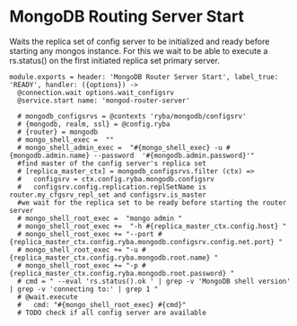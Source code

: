 
# MongoDB Routing Server Start

Waits the replica set of config server to be initialized and ready before starting any mongos instance.
For this we wait to be able to execute a rs.status() on  the first initiated
replica set primary server.

    module.exports = header: 'MongoDB Router Server Start', label_true: 'READY', handler: ({options}) ->
      @connection.wait options.wait_configsrv
      @service.start name: 'mongod-router-server'

      # mongodb_configsrvs = @contexts 'ryba/mongodb/configsrv'
      # {mongodb, realm, ssl} = @config.ryba
      # {router} = mongodb
      # mongo_shell_exec =  ""
      # mongo_shell_admin_exec =  "#{mongo_shell_exec} -u #{mongodb.admin.name} --password  '#{mongodb.admin.password}'"
      #find master of the config server's replica set
      # [replica_master_ctx] = mongodb_configsrvs.filter (ctx) =>
      #   configsrv = ctx.config.ryba.mongodb.configsrv
      #   configsrv.config.replication.replSetName is router.my_cfgsrv_repl_set and configsrv.is_master
      #we wait for the replica set to be ready before starting the router server
      # mongo_shell_root_exec =  "mongo admin "
      # mongo_shell_root_exec +=  "-h #{replica_master_ctx.config.host} "
      # mongo_shell_root_exec += "--port #{replica_master_ctx.config.ryba.mongodb.configsrv.config.net.port} "
      # mongo_shell_root_exec += "-u #{replica_master_ctx.config.ryba.mongodb.root.name} "
      # mongo_shell_root_exec += "-p #{replica_master_ctx.config.ryba.mongodb.root.password} "
      # cmd = " --eval 'rs.status().ok ' | grep -v 'MongoDB shell version' | grep -v 'connecting to:' | grep 1 "
      # @wait.execute
      #   cmd: "#{mongo_shell_root_exec} #{cmd}"
      # TODO check if all config server are available
